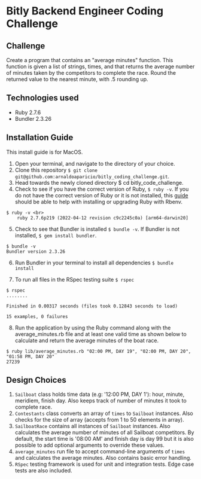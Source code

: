 # Bitly Backend Engineer Coding Challenge

## Challenge
Create a program that contains an "average minutes" function. This function is given a list of strings, times, and that returns the average number of minutes taken by the competitors to complete the race. Round the returned value to the nearest minute, with .5 rounding up.

## Technologies used
- Ruby 2.7.6
- Bundler 2.3.26

## Installation Guide
This install guide is for MacOS.
1. Open your terminal, and navigate to the directory of your choice.
2. Clone this repository ```$ git clone git@github.com:arnaldoaparicio/bitly_coding_challenge.git```.
3. Head towards the newly cloned directory $ cd bitly_code_challenge.
4. Check to see if you have the correct version of Ruby, ```$ ruby -v```. If you do not have the correct version of Ruby or it is not installed, this [guide](https://www.digitalocean.com/community/tutorials/how-to-install-ruby-on-rails-with-rbenv-on-macos) should be able to help with installing or upgrading Ruby with Rbenv.

```
$ ruby -v <br>
    ruby 2.7.6p219 (2022-04-12 revision c9c2245c0a) [arm64-darwin20]
```

5. Check to see that Bundler is installed ```$ bundle -v```. If Bundler is not installed, ```$ gem install bundler```.

```
$ bundle -v
Bundler version 2.3.26
```

6. Run Bundler in your terminal to install all dependencies ```$ bundle install```

7. To run all files in the RSpec testing suite ```$ rspec```

```
$ rspec
........

Finished in 0.00317 seconds (files took 0.12843 seconds to load)

15 examples, 0 failures
```

8. Run the application by using the Ruby command along with the average_minutes.rb file and at least one valid time as shown below to calculate and return the average minutes of the boat race.

```
$ ruby lib/average_minutes.rb "02:00 PM, DAY 19", "02:00 PM, DAY 20", "01:58 PM, DAY 20"
27239
```

## Design Choices
1. ```Sailboat``` class holds time data (e.g: '12:00 PM, DAY 1'): hour, minute, meridiem, finish day. Also keeps track of number of minutes it took to complete race.
2. ```Contestants``` class converts an array of ```times``` to ```Sailboat``` instances. Also checks for the size of array (accepts from 1 to 50 elements in array).
3. ```SailboatRace``` contains all instances of ```Sailboat``` instances. Also calculates the average number of minutes of all Sailboat competitors. By default, the start time is '08:00 AM' and finish day is day 99 but it is also possible to add optional arguments to override these values.
4. ```average_minutes``` run file to accept command-line arguments of ```times``` and calculates the average minutes. Also contains basic error handling.
5. ```RSpec``` testing framework is used for unit and integration tests. Edge case tests are also included.